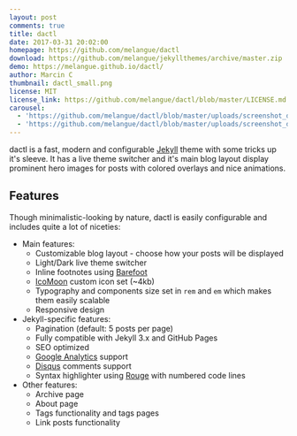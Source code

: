 ```yaml
---
layout: post
comments: true
title: dactl
date: 2017-03-31 20:02:00
homepage: https://github.com/melangue/dactl
download: https://github.com/melangue/jekyllthemes/archive/master.zip
demo: https://melangue.github.io/dactl/
author: Marcin C
thumbnail: dactl_small.png
license: MIT
license_link: https://github.com/melangue/dactl/blob/master/LICENSE.md
carousel:
  - 'https://github.com/melangue/dactl/blob/master/uploads/screenshot_desktop_light.jpg?raw=true'
  - 'https://github.com/melangue/dactl/blob/master/uploads/screenshot_desktop_dark.jpg?raw=true'
---
```


dactl is a fast, modern and configurable [Jekyll](https://jekyllrb.com/) theme with some tricks up it's sleeve. It has a live theme switcher and it's main blog layout display prominent hero images for posts with colored overlays and nice animations.

## Features

Though minimalistic-looking by nature, dactl is easily configurable and includes quite a lot of niceties:

* Main features:
  * Customizable blog layout - choose how your posts will be displayed
  * Light/Dark live theme switcher
  * Inline footnotes using [Barefoot](https://github.com/philgruneich/barefoot)
  * [IcoMoon](https://icomoon.io/) custom icon set (~4kb)
  * Typography and components size set in `rem` and `em` which makes them easily scalable
  * Responsive design
* Jekyll-specific features:
  * Pagination (default: 5 posts per page)
  * Fully compatible with Jekyll 3.x and GitHub Pages
  * SEO optimized
  * [Google Analytics](https://www.google.com/analytics/) support
  * [Disqus](https://disqus.com/) comments support
  * Syntax highlighter using [Rouge](https://github.com/jneen/rouge) with numbered code lines
* Other features:
  * Archive page
  * About page
  * Tags functionality and tags pages
  * Link posts functionality
